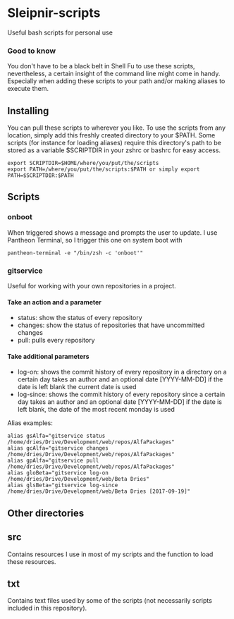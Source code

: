 # Sleipnir-scripts

Useful bash scripts for personal use

### Good to know

You don't have to be a black belt in Shell Fu to use these scripts, nevertheless, a certain insight of the command line might come in handy. Especially when adding these scripts to your path and/or making aliases to execute them.

## Installing

You can pull these scripts to wherever you like. To use the scripts from any location, simply add this freshly created directory to your $PATH. Some scripts (for instance for loading aliases) require this directory's path to be stored as a variable $SCRIPTDIR in your zshrc or bashrc for easy access.

```
export SCRIPTDIR=$HOME/where/you/put/the/scripts
export PATH=/where/you/put/the/scripts:$PATH or simply export PATH=$SCRIPTDIR:$PATH
```

## Scripts

### onboot
When triggered shows a message and prompts the user to update.
I use Pantheon Terminal, so I trigger this one on system boot with
```
pantheon-terminal -e "/bin/zsh -c 'onboot'"
```

### gitservice
Useful for working with your own repositories in a project.
#### Take an action and a parameter
* status: show the status of every repository
* changes: show the status of repositories that have uncommitted changes
* pull: pulls every repository
#### Take additional parameters
* log-on: shows the commit history of every repository in a directory on a certain day
takes an author and an optional date [YYYY-MM-DD]
if the date is left blank the current date is used
* log-since: shows the commit history of every repository since a certain day
takes an author and an optional date [YYYY-MM-DD]
if the date is left blank, the date of the most recent monday is used

Alias examples:
```
alias gsAlfa="gitservice status /home/dries/Drive/Development/web/repos/AlfaPackages"
alias gcAlfa="gitservice changes /home/dries/Drive/Development/web/repos/AlfaPackages"
alias gpAlfa="gitservice pull /home/dries/Drive/Development/web/repos/AlfaPackages"
alias gloBeta="gitservice log-on /home/dries/Drive/Development/web/Beta Dries"
alias glsBeta="gitservice log-since /home/dries/Drive/Development/web/Beta Dries [2017-09-19]"
```

## Other directories

## src
Contains resources I use in most of my scripts and the function to load these resources.

## txt
Contains text files used by some of the scripts (not necessarily scripts included in this repository).
